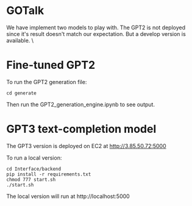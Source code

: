 # GOTalk
We have implement two models to play with. The GPT2 is not deployed since it's result doesn't match our expectation. But a develop version is available. \

# Fine-tuned GPT2

To run the GPT2 generation file:
```
cd generate
```
Then run the GPT2_generation_engine.ipynb to see output.

# GPT3 text-completion model

The GPT3 version is deployed on EC2 at http://3.85.50.72:5000

To run a local version:
```
cd Interface/backend
pip install -r requirements.txt
chmod 777 start.sh  
./start.sh
```
The local version will run at http://localhost:5000

